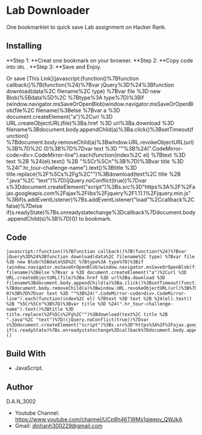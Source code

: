 # Lab Downloader
One bookmarklet to quick save Lab assignment on Hacker Rank.
## Installing
**Step 1: **Creat one bookmark on your browser.
**Step 2: **Copy code into `URL` .
**Step 3: **Save and Enjoy.

Or save [This Link](javascript:(function()%7Bfunction callback()%7B(function(%24)%7Bvar jQuery%3D%24%3Bfunction download(data%2C filename%2C type) %7Bvar file %3D new Blob(%5Bdata%5D%2C %7Btype%3A type%7D)%3Bif (window.navigator.msSaveOrOpenBlob)window.navigator.msSaveOrOpenBlob(file%2C filename)%3Belse %7Bvar a %3D document.createElement("a")%2Curl %3D URL.createObjectURL(file)%3Ba.href %3D url%3Ba.download %3D filename%3Bdocument.body.appendChild(a)%3Ba.click()%3BsetTimeout(function() %7Bdocument.body.removeChild(a)%3Bwindow.URL.revokeObjectURL(url)%3B%7D%2C 0)%3B%7D%7Dvar text %3D ""%3B%24(".CodeMirror-code>div>.CodeMirror-line").each(function(index%2C el) %7Btext %3D text %2B %24(el).text() %2B "%5Cr%5Cn"%3B%7D)%3Bvar title %3D %24(".hr_tour-challenge-name").text()%3Btitle %3D title.replace(%2F%5Cs%2Fg%2C"")%3Bdownload(text%2C title %2B ".java"%2C "text")%7D)(jQuery.noConflict(true))%7Dvar s%3Ddocument.createElement("script")%3Bs.src%3D"https%3A%2F%2Fajax.googleapis.com%2Fajax%2Flibs%2Fjquery%2F1.11.1%2Fjquery.min.js"%3Bif(s.addEventListener)%7Bs.addEventListener("load"%2Ccallback%2Cfalse)%7Delse if(s.readyState)%7Bs.onreadystatechange%3Dcallback%7Ddocument.body.appendChild(s)%3B%7D)()) to bookmark.
## Code
```
javascript:(function()%7Bfunction callback()%7B(function(%24)%7Bvar jQuery%3D%24%3Bfunction download(data%2C filename%2C type) %7Bvar file %3D new Blob(%5Bdata%5D%2C %7Btype%3A type%7D)%3Bif (window.navigator.msSaveOrOpenBlob)window.navigator.msSaveOrOpenBlob(file%2C filename)%3Belse %7Bvar a %3D document.createElement("a")%2Curl %3D URL.createObjectURL(file)%3Ba.href %3D url%3Ba.download %3D filename%3Bdocument.body.appendChild(a)%3Ba.click()%3BsetTimeout(function() %7Bdocument.body.removeChild(a)%3Bwindow.URL.revokeObjectURL(url)%3B%7D%2C 0)%3B%7D%7Dvar text %3D ""%3B%24(".CodeMirror-code>div>.CodeMirror-line").each(function(index%2C el) %7Btext %3D text %2B %24(el).text() %2B "%5Cr%5Cn"%3B%7D)%3Bvar title %3D %24(".hr_tour-challenge-name").text()%3Btitle %3D title.replace(%2F%5Cs%2Fg%2C"")%3Bdownload(text%2C title %2B ".java"%2C "text")%7D)(jQuery.noConflict(true))%7Dvar s%3Ddocument.createElement("script")%3Bs.src%3D"https%3A%2F%2Fajax.googleapis.com%2Fajax%2Flibs%2Fjquery%2F1.11.1%2Fjquery.min.js"%3Bif(s.addEventListener)%7Bs.addEventListener("load"%2Ccallback%2Cfalse)%7Delse if(s.readyState)%7Bs.onreadystatechange%3Dcallback%7Ddocument.body.appendChild(s)%3B%7D)()
```
## Build With

* JavaScript.

## Author
D.A.N_3002

* Youtube Channel: https://www.youtube.com/channel/UCp8h46TWMs1qjeepv_QWJkA
* Gmail: dinhanh300229@gmail.com

